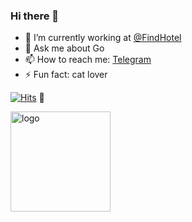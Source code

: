### Hi there 👋

- 🔭 I’m currently working at [@FindHotel](https://github.com/FindHotel)
- 💬 Ask me about Go
- 📫 How to reach me: [Telegram](https://t.me/pzartem)
- ⚡ Fun fact: cat lover

[![Hits](http://hits.dwyl.com/pzartem/pzartem.svg)](http://hits.dwyl.com/pzartem) :eyes:

<img src="https://github-readme-stats.vercel.app/api?username=pzartem&show_icons=true" alt="logo" height="160" />
